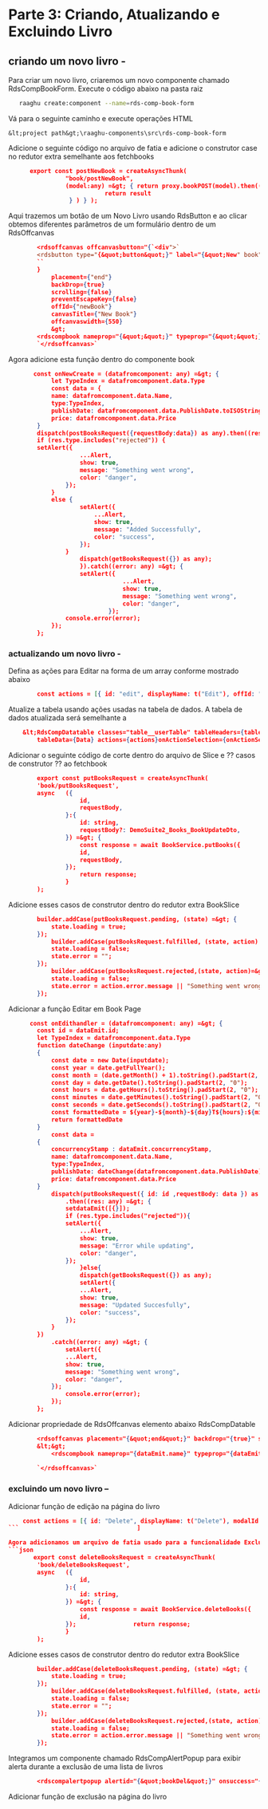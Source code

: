 # Parte 3: Criando, Atualizando e Excluindo Livro
## criando um novo livro -
Para criar um novo livro, criaremos um novo componente chamado RdsCompBookForm. Execute o código abaixo na pasta raiz
```bash
   raaghu create:component --name=rds-comp-book-form
```
Vá para o seguinte caminho e execute operações HTML

    &lt;project path&gt;\raaghu-components\src\rds-comp-book-form

Adicione o seguinte código no arquivo de fatia e adicione o construtor case no redutor extra semelhante aos fetchbooks

```json
      export const postNewBook = createAsyncThunk(
                "book/postNewBook",
                (model:any) =&gt; { return proxy.bookPOST(model).then((result:any)=&gt;{
                           return result
                 } ) } );
```
Aqui trazemos um botão de um Novo Livro usando RdsButton e ao clicar obtemos diferentes parâmetros de um formulário dentro de um RdsOffcanvas

```json
        <rdsoffcanvas offcanvasbutton="{`<div">`
        <rdsbutton type="{&quot;button&quot;}" label="{&quot;New" book"}="" iconcolorvariant="light" size="small" colorvariant="primary" icon="plus" iconfill="{false}" iconstroke="{true}" iconheight="12px" iconwidth="12px">`</rdsbutton>`
        ``
        }
            placement={"end"}
            backDrop={true}
            scrolling={false}
            preventEscapeKey={false}
            offId={"newBook"}
            canvasTitle={"New Book"}
            offcanvaswidth={550}
            &gt;
        <rdscompbook nameprop="{&quot;&quot;}" typeprop="{&quot;&quot;}" publishdateprop="{&quot;&quot;}" priceprop="{&quot;&quot;}" onsavehandler="{onNewCreate}" offcanvastype="{&quot;create&quot;}" typeenumitems="{TypeEnum}">`</rdscompbook>`
        `</rdsoffcanvas>`
```

Agora adicione esta função dentro do componente book

```json
       const onNewCreate = (datafromcomponent: any) =&gt; {
            let TypeIndex = datafromcomponent.data.Type
            const data = {
            name: datafromcomponent.data.Name,
            type:TypeIndex,
            publishDate: datafromcomponent.data.PublishDate.toISOString().substring(0, 19),
            price: datafromcomponent.data.Price
        }
        dispatch(postBooksRequest({requestBody:data}) as any).then((res: any) =&gt; {
        if (res.type.includes("rejected")) {
        setAlert({
                    ...Alert,
                    show: true,
                    message: "Something went wrong",
                    color: "danger",
                });
            }
            else {
                    setAlert({
                        ...Alert,
                        show: true,
                        message: "Added Successfully",
                        color: "success",
                    });
                }
                    dispatch(getBooksRequest({}) as any);
                    }).catch((error: any) =&gt; {
                    setAlert({
                                ...Alert,
                                show: true,
                                message: "Something went wrong",
                                color: "danger",
                            });
                console.error(error);
            });
        };
```

### actualizando um novo livro -
Defina as ações para Editar na forma de um array conforme mostrado abaixo
```json
        const actions = [{ id: "edit", displayName: t("Edit"), offId: "BookEdit"}]
```
Atualize a tabela usando ações usadas na tabela de dados. A tabela de dados atualizada será semelhante a
```json
    &lt;RdsCompDatatable classes="table__userTable" tableHeaders={tableHeaders} pagination={true}
        tableData={Data} actions={actions}onActionSelection={onActionSelection} recordsPerPage={5}  recordsPerPageSelectListOption={true}&gt;`&lt;/RdsCompDatatable &gt;`
```
Adicionar o seguinte código de corte dentro do arquivo de Slice e ⁇  casos de construtor ⁇  ao fetchbook
```json
        export const putBooksRequest = createAsyncThunk(
        'book/putBooksRequest',
        async   ({
                    id,
                    requestBody,
                }:{
                    id: string,
                    requestBody?: DemoSuite2_Books_BookUpdateDto,
                }) =&gt; {
                    const response = await BookService.putBooks({
                    id,
                    requestBody,
                });
                    return response;
                }
        );
```
Adicione esses casos de construtor dentro do redutor extra BookSlice
```json
        builder.addCase(putBooksRequest.pending, (state) =&gt; {
            state.loading = true;
        });
            builder.addCase(putBooksRequest.fulfilled, (state, action) =&gt; {
            state.loading = false;
            state.error = "";
        });
            builder.addCase(putBooksRequest.rejected,(state, action)=&gt; {
            state.loading = false;
            state.error = action.error.message || "Something went wrong";
        });
```
Adicionar a função Editar em Book Page
```json
      const onEdithandler = (datafromcomponent: any) =&gt; {
        const id = dataEmit.id;
        let TypeIndex = datafromcomponent.data.Type
        function dateChange (inputdate:any)
        {
            const date = new Date(inputdate);
            const year = date.getFullYear();
            const month = (date.getMonth() + 1).toString().padStart(2, "0");
            const day = date.getDate().toString().padStart(2, "0");
            const hours = date.getHours().toString().padStart(2, "0");
            const minutes = date.getMinutes().toString().padStart(2, "0");
            const seconds = date.getSeconds().toString().padStart(2, "0");
            const formattedDate = ${year}-${month}-${day}T${hours}:${minutes}:${seconds};
            return formattedDate
        }
            const data =
        {
            concurrencyStamp : dataEmit.concurrencyStamp,
            name: datafromcomponent.data.Name,
            type:TypeIndex,
            publishDate: dateChange(datafromcomponent.data.PublishDate),
            price: datafromcomponent.data.Price
        }
            dispatch(putBooksRequest({ id: id ,requestBody: data }) as any)
                .then((res: any) =&gt; {
                setdataEmit([{}]);
                if (res.type.includes("rejected")){
                setAlert({
                    ...Alert,
                    show: true,
                    message: "Error while updating",
                    color: "danger",
                });
                    }else{
                    dispatch(getBooksRequest({}) as any);
                    setAlert({
                    ...Alert,
                    show: true,
                    message: "Updated Succesfully",
                    color: "success",
                });
            }
        })
            .catch((error: any) =&gt; {
                setAlert({
                ...Alert,
                show: true,
                message: "Something went wrong",
                color: "danger",
            });
                console.error(error);
            });
        };
```
Adicionar propriedade de RdsOffcanvas elemento abaixo RdsCompDatable
```json
        <rdsoffcanvas placement="{&quot;end&quot;}" backdrop="{true}" scrolling="{false}" preventescapekey="{false}" offid="{&quot;BookEdit&quot;}" canvastitle="{&quot;Edit&quot;}" offcanvaswidth="{550}">
        &lt;&gt;
            <rdscompbook nameprop="{dataEmit.name}" typeprop="{dataEmit.type}" publishdateprop="{dataEmit.publishDate}" priceprop="{dataEmit.price}" offcanvastype="{&quot;update&quot;}" typeenumitems="{TypeEnum}" onsavehandler="{onEdithandler}">`</rdscompbook>`
        
        `</rdsoffcanvas>`
```
### excluindo um novo livro –
Adicionar função de edição na página do livro
```json
    const actions = [{ id: "Delete", displayName: t("Delete"), modalId: "bookDel" }]
```                                 ]

Agora adicionamos um arquivo de fatia usado para a funcionalidade Excluir
```json
       export const deleteBooksRequest = createAsyncThunk(
        'book/deleteBooksRequest',
        async   ({
                    id,
                }:{
                    id: string,
                }) =&gt; {
                    const response = await BookService.deleteBooks({
                    id,
                });                return response;
                }
        );
```
Adicione esses casos de construtor dentro do redutor extra BookSlice
```json
        builder.addCase(deleteBooksRequest.pending, (state) =&gt; {
            state.loading = true;
        });
            builder.addCase(deleteBooksRequest.fulfilled, (state, action) =&gt; {
            state.loading = false;
            state.error = "";
        });
            builder.addCase(deleteBooksRequest.rejected,(state, action)=&gt; {
            state.loading = false;
            state.error = action.error.message || "Something went wrong";
        });
```
Integramos um componente chamado RdsCompAlertPopup para exibir alerta durante a exclusão de uma lista de livros
```json
        <rdscompalertpopup alertid="{&quot;bookDel&quot;}" onsuccess="{onDeleteHandler}"></rdscompalertpopup>
```
Adicionar função de exclusão na página do livro
